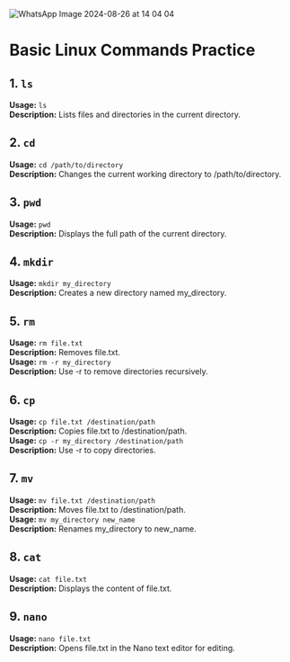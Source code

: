 ![WhatsApp Image 2024-08-26 at 14 04 04](https://github.com/user-attachments/assets/22fb78a2-0890-4ab8-a1b8-042272606137)

# Basic Linux Commands Practice

## 1. `ls`
**Usage:** `ls`  
**Description:** Lists files and directories in the current directory.

## 2. `cd`
**Usage:** `cd /path/to/directory`  
**Description:** Changes the current working directory to /path/to/directory.

## 3. `pwd`
**Usage:** `pwd`  
**Description:** Displays the full path of the current directory.

## 4. `mkdir`
**Usage:** `mkdir my_directory`  
**Description:** Creates a new directory named my_directory.

## 5. `rm`
**Usage:** `rm file.txt`  
**Description:** Removes file.txt.  
**Usage:** `rm -r my_directory`  
**Description:** Use -r to remove directories recursively.

## 6. `cp`
**Usage:** `cp file.txt /destination/path`  
**Description:** Copies file.txt to /destination/path.  
**Usage:** `cp -r my_directory /destination/path`  
**Description:** Use -r to copy directories.

## 7. `mv`
**Usage:** `mv file.txt /destination/path`  
**Description:** Moves file.txt to /destination/path.  
**Usage:** `mv my_directory new_name`  
**Description:** Renames my_directory to new_name.

## 8. `cat`
**Usage:** `cat file.txt`  
**Description:** Displays the content of file.txt.

## 9. `nano`
**Usage:** `nano file.txt`  
**Description:** Opens file.txt in the Nano text editor for editing.
